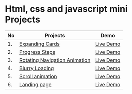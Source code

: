 # Html, css and javascript mini Projects

| No |Projects                                                                                                                     | Demo                                                                                           |
|----|-----------------------------------------------------------------------------------------------------------------------------|------------------------------------------------------------------------------------------------|
| 1. |[Expanding Cards](https://github.com/Sahibxaae/HtmlCssJavascriptProjects/tree/main/expanding%20cards)                        | [Live Demo](https://sahibxaae.github.io/HtmlCssJavascriptProjects/expanding%20cards/)          |
| 2. |[Progress Steps](https://github.com/Sahibxaae/HtmlCssJavascriptProjects/tree/main/progress-steps)                            | [Live Demo](https://sahibxaae.github.io/HtmlCssJavascriptProjects/progress-steps/)             |
| 3. |[Rotating Navigation Animation](https://github.com/Sahibxaae/HtmlCssJavascriptProjects/tree/main/rotating%20nav%20animation) | [Live Demo](https://sahibxaae.github.io/HtmlCssJavascriptProjects/rotating%20nav%20animation/) |    
| 4. |[Blurry Loading](https://github.com/Sahibxaae/HtmlCssJavascriptProjects/tree/main/rotating%20nav%20animation)                | [Live Demo](https://sahibxaae.github.io/HtmlCssJavascriptProjects/Blurry%20Loading/)           |
| 5. |[Scroll animation](https://github.com/Sahibxaae/HtmlCssJavascriptProjects/tree/main/Scroll%20animation)                      | [Live Demo](https://sahibxaae.github.io/HtmlCssJavascriptProjects/Scroll%20animation/)         |
| 6. |[Landing page](https://github.com/Sahibxaae/HtmlCssJavascriptProjects/tree/main/Landing%20page)                              | [Live Demo](https://sahibxaae.github.io/HtmlCssJavascriptProjects/Landing%20page/)             |